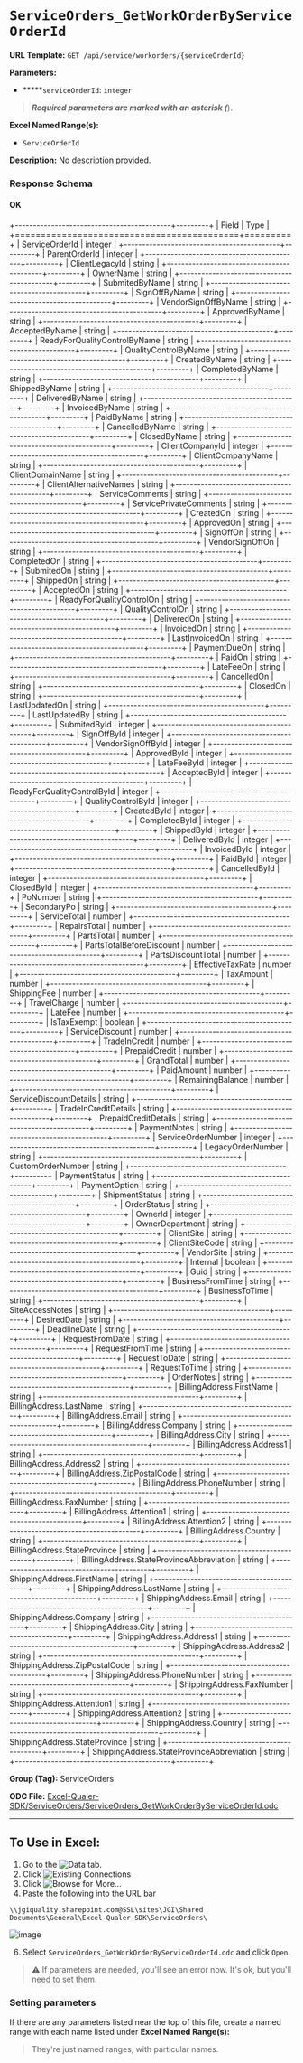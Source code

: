 # `ServiceOrders_GetWorkOrderByServiceOrderId`

**URL Template:**
`GET /api/service/workorders/{serviceOrderId}`

**Parameters:**
- *****`serviceOrderId`: `integer`


> *****Required parameters are marked with an asterisk (*****).

**Excel Named Range(s):**
- `ServiceOrderId`


**Description:**
No description provided.

### Response Schema

#### OK
+-------------------------------------------+---------+
| Field                                     | Type    |
+===========================================+=========+
| ServiceOrderId                            | integer |
+-------------------------------------------+---------+
| ParentOrderId                             | integer |
+-------------------------------------------+---------+
| ClientLegacyId                            | string  |
+-------------------------------------------+---------+
| OwnerName                                 | string  |
+-------------------------------------------+---------+
| SubmitedByName                            | string  |
+-------------------------------------------+---------+
| SignOffByName                             | string  |
+-------------------------------------------+---------+
| VendorSignOffByName                       | string  |
+-------------------------------------------+---------+
| ApprovedByName                            | string  |
+-------------------------------------------+---------+
| AcceptedByName                            | string  |
+-------------------------------------------+---------+
| ReadyForQualityControlByName              | string  |
+-------------------------------------------+---------+
| QualityControlByName                      | string  |
+-------------------------------------------+---------+
| CreatedByName                             | string  |
+-------------------------------------------+---------+
| CompletedByName                           | string  |
+-------------------------------------------+---------+
| ShippedByName                             | string  |
+-------------------------------------------+---------+
| DeliveredByName                           | string  |
+-------------------------------------------+---------+
| InvoicedByName                            | string  |
+-------------------------------------------+---------+
| PaidByName                                | string  |
+-------------------------------------------+---------+
| CancelledByName                           | string  |
+-------------------------------------------+---------+
| ClosedByName                              | string  |
+-------------------------------------------+---------+
| ClientCompanyId                           | integer |
+-------------------------------------------+---------+
| ClientCompanyName                         | string  |
+-------------------------------------------+---------+
| ClientDomainName                          | string  |
+-------------------------------------------+---------+
| ClientAlternativeNames                    | string  |
+-------------------------------------------+---------+
| ServiceComments                           | string  |
+-------------------------------------------+---------+
| ServicePrivateComments                    | string  |
+-------------------------------------------+---------+
| CreatedOn                                 | string  |
+-------------------------------------------+---------+
| ApprovedOn                                | string  |
+-------------------------------------------+---------+
| SignOffOn                                 | string  |
+-------------------------------------------+---------+
| VendorSignOffOn                           | string  |
+-------------------------------------------+---------+
| CompletedOn                               | string  |
+-------------------------------------------+---------+
| SubmitedOn                                | string  |
+-------------------------------------------+---------+
| ShippedOn                                 | string  |
+-------------------------------------------+---------+
| AcceptedOn                                | string  |
+-------------------------------------------+---------+
| ReadyForQualityControlOn                  | string  |
+-------------------------------------------+---------+
| QualityControlOn                          | string  |
+-------------------------------------------+---------+
| DeliveredOn                               | string  |
+-------------------------------------------+---------+
| InvoicedOn                                | string  |
+-------------------------------------------+---------+
| LastInvoicedOn                            | string  |
+-------------------------------------------+---------+
| PaymentDueOn                              | string  |
+-------------------------------------------+---------+
| PaidOn                                    | string  |
+-------------------------------------------+---------+
| LateFeeOn                                 | string  |
+-------------------------------------------+---------+
| CancelledOn                               | string  |
+-------------------------------------------+---------+
| ClosedOn                                  | string  |
+-------------------------------------------+---------+
| LastUpdatedOn                             | string  |
+-------------------------------------------+---------+
| LastUpdatedBy                             | string  |
+-------------------------------------------+---------+
| SubmitedById                              | integer |
+-------------------------------------------+---------+
| SignOffById                               | integer |
+-------------------------------------------+---------+
| VendorSignOffById                         | integer |
+-------------------------------------------+---------+
| ApprovedById                              | integer |
+-------------------------------------------+---------+
| LateFeeById                               | integer |
+-------------------------------------------+---------+
| AcceptedById                              | integer |
+-------------------------------------------+---------+
| ReadyForQualityControlById                | integer |
+-------------------------------------------+---------+
| QualityControlById                        | integer |
+-------------------------------------------+---------+
| CreatedById                               | integer |
+-------------------------------------------+---------+
| CompletedById                             | integer |
+-------------------------------------------+---------+
| ShippedById                               | integer |
+-------------------------------------------+---------+
| DeliveredById                             | integer |
+-------------------------------------------+---------+
| InvoicedById                              | integer |
+-------------------------------------------+---------+
| PaidById                                  | integer |
+-------------------------------------------+---------+
| CancelledById                             | integer |
+-------------------------------------------+---------+
| ClosedById                                | integer |
+-------------------------------------------+---------+
| PoNumber                                  | string  |
+-------------------------------------------+---------+
| SecondaryPo                               | string  |
+-------------------------------------------+---------+
| ServiceTotal                              | number  |
+-------------------------------------------+---------+
| RepairsTotal                              | number  |
+-------------------------------------------+---------+
| PartsTotal                                | number  |
+-------------------------------------------+---------+
| PartsTotalBeforeDiscount                  | number  |
+-------------------------------------------+---------+
| PartsDiscountTotal                        | number  |
+-------------------------------------------+---------+
| EffectiveTaxRate                          | number  |
+-------------------------------------------+---------+
| TaxAmount                                 | number  |
+-------------------------------------------+---------+
| ShippingFee                               | number  |
+-------------------------------------------+---------+
| TravelCharge                              | number  |
+-------------------------------------------+---------+
| LateFee                                   | number  |
+-------------------------------------------+---------+
| IsTaxExempt                               | boolean |
+-------------------------------------------+---------+
| ServiceDiscount                           | number  |
+-------------------------------------------+---------+
| TradeInCredit                             | number  |
+-------------------------------------------+---------+
| PrepaidCredit                             | number  |
+-------------------------------------------+---------+
| GrandTotal                                | number  |
+-------------------------------------------+---------+
| PaidAmount                                | number  |
+-------------------------------------------+---------+
| RemainingBalance                          | number  |
+-------------------------------------------+---------+
| ServiceDiscountDetails                    | string  |
+-------------------------------------------+---------+
| TradeInCreditDetails                      | string  |
+-------------------------------------------+---------+
| PrepaidCreditDetails                      | string  |
+-------------------------------------------+---------+
| PaymentNotes                              | string  |
+-------------------------------------------+---------+
| ServiceOrderNumber                        | integer |
+-------------------------------------------+---------+
| LegacyOrderNumber                         | string  |
+-------------------------------------------+---------+
| CustomOrderNumber                         | string  |
+-------------------------------------------+---------+
| PaymentStatus                             | string  |
+-------------------------------------------+---------+
| PaymentOption                             | string  |
+-------------------------------------------+---------+
| ShipmentStatus                            | string  |
+-------------------------------------------+---------+
| OrderStatus                               | string  |
+-------------------------------------------+---------+
| OwnerId                                   | integer |
+-------------------------------------------+---------+
| OwnerDepartment                           | string  |
+-------------------------------------------+---------+
| ClientSite                                | string  |
+-------------------------------------------+---------+
| ClientSiteCode                            | string  |
+-------------------------------------------+---------+
| VendorSite                                | string  |
+-------------------------------------------+---------+
| Internal                                  | boolean |
+-------------------------------------------+---------+
| Guid                                      | string  |
+-------------------------------------------+---------+
| BusinessFromTime                          | string  |
+-------------------------------------------+---------+
| BusinessToTime                            | string  |
+-------------------------------------------+---------+
| SiteAccessNotes                           | string  |
+-------------------------------------------+---------+
| DesiredDate                               | string  |
+-------------------------------------------+---------+
| DeadlineDate                              | string  |
+-------------------------------------------+---------+
| RequestFromDate                           | string  |
+-------------------------------------------+---------+
| RequestFromTime                           | string  |
+-------------------------------------------+---------+
| RequestToDate                             | string  |
+-------------------------------------------+---------+
| RequestToTime                             | string  |
+-------------------------------------------+---------+
| OrderNotes                                | string  |
+-------------------------------------------+---------+
| BillingAddress.FirstName                  | string  |
+-------------------------------------------+---------+
| BillingAddress.LastName                   | string  |
+-------------------------------------------+---------+
| BillingAddress.Email                      | string  |
+-------------------------------------------+---------+
| BillingAddress.Company                    | string  |
+-------------------------------------------+---------+
| BillingAddress.City                       | string  |
+-------------------------------------------+---------+
| BillingAddress.Address1                   | string  |
+-------------------------------------------+---------+
| BillingAddress.Address2                   | string  |
+-------------------------------------------+---------+
| BillingAddress.ZipPostalCode              | string  |
+-------------------------------------------+---------+
| BillingAddress.PhoneNumber                | string  |
+-------------------------------------------+---------+
| BillingAddress.FaxNumber                  | string  |
+-------------------------------------------+---------+
| BillingAddress.Attention1                 | string  |
+-------------------------------------------+---------+
| BillingAddress.Attention2                 | string  |
+-------------------------------------------+---------+
| BillingAddress.Country                    | string  |
+-------------------------------------------+---------+
| BillingAddress.StateProvince              | string  |
+-------------------------------------------+---------+
| BillingAddress.StateProvinceAbbreviation  | string  |
+-------------------------------------------+---------+
| ShippingAddress.FirstName                 | string  |
+-------------------------------------------+---------+
| ShippingAddress.LastName                  | string  |
+-------------------------------------------+---------+
| ShippingAddress.Email                     | string  |
+-------------------------------------------+---------+
| ShippingAddress.Company                   | string  |
+-------------------------------------------+---------+
| ShippingAddress.City                      | string  |
+-------------------------------------------+---------+
| ShippingAddress.Address1                  | string  |
+-------------------------------------------+---------+
| ShippingAddress.Address2                  | string  |
+-------------------------------------------+---------+
| ShippingAddress.ZipPostalCode             | string  |
+-------------------------------------------+---------+
| ShippingAddress.PhoneNumber               | string  |
+-------------------------------------------+---------+
| ShippingAddress.FaxNumber                 | string  |
+-------------------------------------------+---------+
| ShippingAddress.Attention1                | string  |
+-------------------------------------------+---------+
| ShippingAddress.Attention2                | string  |
+-------------------------------------------+---------+
| ShippingAddress.Country                   | string  |
+-------------------------------------------+---------+
| ShippingAddress.StateProvince             | string  |
+-------------------------------------------+---------+
| ShippingAddress.StateProvinceAbbreviation | string  |
+-------------------------------------------+---------+

**Group (Tag):**
ServiceOrders

**ODC File:**
[Excel-Qualer-SDK/ServiceOrders/ServiceOrders_GetWorkOrderByServiceOrderId.odc](https://github.com/Johnson-Gage-Inspection-Inc/qualer-sdk-odc/blob/main/Excel-Qualer-SDK/ServiceOrders/ServiceOrders_GetWorkOrderByServiceOrderId.odc)

---

To Use in Excel:
---

1. Go to the ![`Data`](https://github.com/user-attachments/assets/da437a70-57b3-4c5b-bb01-4910ece19ed1)
 tab.
3. Click ![Existing Connections](https://github.com/user-attachments/assets/a2f1ed67-b2e0-4c23-ac90-68c870e60289)
4. Click ![`Browse for More...`](https://github.com/user-attachments/assets/8e698494-6865-41e7-b6fa-043aea81809a)
5. Paste the following into the URL bar
```
\\jgiquality.sharepoint.com@SSL\sites\JGI\Shared Documents\General\Excel-Qualer-SDK\ServiceOrders\
```

![image](https://github.com/user-attachments/assets/1e1a8d87-0377-446d-aaf5-d78562991db3)

6. Select `ServiceOrders_GetWorkOrderByServiceOrderId.odc` and click `Open`.

> ⚠️ If parameters are needed, you'll see an error now. It's ok, but you'll need to set them.

### Setting parameters
If there are any parameters listed near the top of this file, create a named range with each name listed under **Excel Named Range(s):**
> They're just named ranges, with particular names.
